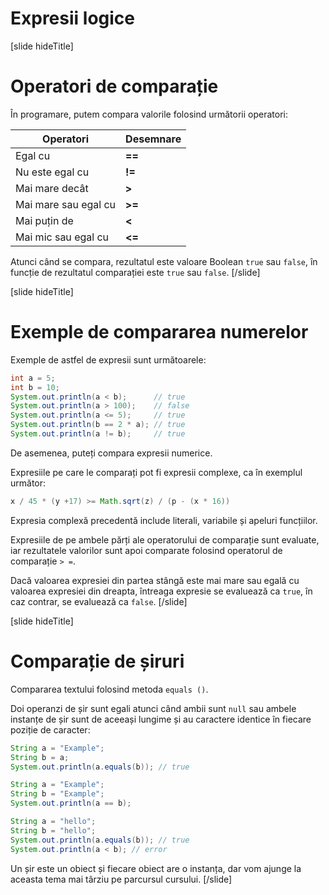 # Expresii logice

[slide hideTitle]
# Operatori de comparație
În programare, putem compara valorile folosind următorii operatori:

|Operatori|Desemnare|
|---------|-----------|
| Egal cu | **==** |
| Nu este egal cu | **!=** |
| Mai mare decât | **>** |
| Mai mare sau egal cu | **>=** |
| Mai puțin de | **<** |
| Mai mic sau egal cu | **<=** |

Atunci când se compara, rezultatul este valoare Boolean `true` sau `false`, în funcție de rezultatul comparației este `true` sau `false`.
[/slide]

[slide hideTitle]
# Exemple de compararea numerelor
Exemple de astfel de expresii sunt următoarele:
```java live
int a = 5;
int b = 10;
System.out.println(a < b);      // true
System.out.println(a > 100);    // false
System.out.println(a <= 5);     // true
System.out.println(b == 2 * a); // true
System.out.println(a != b);     // true
```

De asemenea, puteți compara expresii numerice. 

Expresiile pe care le comparați pot fi expresii complexe, ca în exemplul următor:

```java
x / 45 * (y +17) >= Math.sqrt(z) / (p - (x * 16))
```
Expresia complexă precedentă include literali, variabile și apeluri funcțiilor.

Expresiile de pe ambele părți ale operatorului de comparație sunt evaluate, iar rezultatele valorilor sunt apoi comparate folosind operatorul de  comparație `> =`.

Dacă valoarea expresiei din partea stângă este mai mare sau egală cu valoarea expresiei din dreapta, întreaga expresie se evaluează ca `true`, în caz contrar, se evaluează ca `false`.
[/slide]

[slide hideTitle]

# Comparație de șiruri
Compararea textului folosind metoda `equals ()`.

Doi operanzi de șir sunt egali atunci când ambii sunt `null` sau ambele instanțe de șir sunt de aceeași lungime și au caractere identice în fiecare poziție de caracter:
```java live
String a = "Examplе";
String b = a;
System.out.println(a.equals(b)); // true
```

```java live
String a = "Examplе";
String b = "Examplе";
System.out.println(a == b);
```

```java live
String a = "hello";
String b = "hello";
System.out.println(a.equals(b)); // true
System.out.println(a < b); // error
```
Un șir este un obiect și fiecare obiect are o instanța, dar vom ajunge la aceasta tema mai târziu pe parcursul cursului.
[/slide]